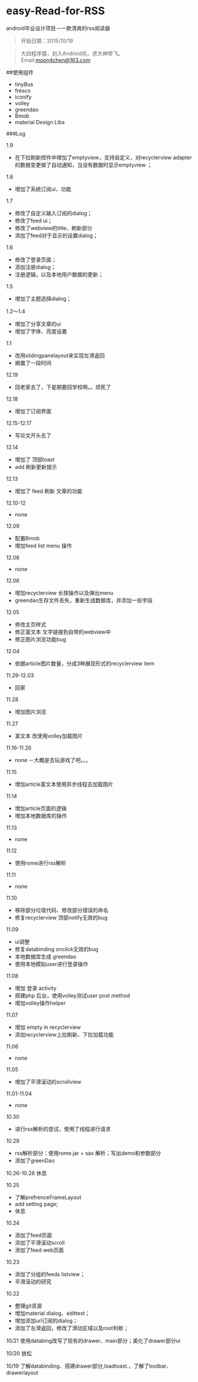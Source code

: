 # easy-Read-for-RSS

android毕业设计项目－一款清爽的rss阅读器

>开始日期：2015/10/19

>大四程序猿，初入Android坑，求大神带飞。
Email:moon4chen@163.com


##使用组件
* tinyBus
* fresco
* iconify
* volley
* greendao
* Bmob
* material Design Libs



###Log

1.9
- 在下拉刷新控件中增加了emptyview，支持自定义，对recyclerview adapter的数据变更做了自动通知，当没有数据时显示emptyview ；

1.8
- 增加了系统订阅ui、功能

1.7

- 修改了自定义输入订阅的dialog；
- 修改了feed ui；
- 修改了webview的title、刷新部分
- 添加了feed对于显示的设置dialog；

1.6

- 修改了登录页面；
- 添加注册dialog；
- 注册逻辑，以及本地用户数据的更新；

1.5

- 增加了主题选择dialog；

1.2～1.4

- 增加了分享文章的ui
- 增加了字体、亮度设置


1.1

- 改用slidingpanelayout来实现左滑返回
- 搁置了一段时间

12.19

- 回老家去了，下星期要回学校啊。。烦死了


12.18

- 增加了订阅界面


12.15-12.17

- 写论文开头去了

12.14

- 增加了 顶部toast
- add 刷新更新提示

12.13

- 增加了 feed 刷新 文章的功能

12.10-12

- none

12.09

- 配置Bmob
- 增加feed list  menu 操作

12.08

- none

12.06

- 增加recyclerview 长按操作以及弹出menu
- greendao生存文件丢失，重新生成数据库，并添加一些字段

12.05

- 修改主页样式
- 修正富文本 文字链接到自带的webview中
- 修正图片浏览功能bug

12.04

- 依据article图片数量，分成3种展现形式的recyclerview item

11.29-12.03

- 回家

11.28

- 增加图片浏览

11.27

- 富文本 改使用volley加载图片

11.16-11.26

- none －大概是去玩游戏了吧。。。

11.15

- 增加article富文本使用异步线程去加载图片

11.14

- 增加article页面的逻辑
- 增加本地数据库的操作

11.13

- none

11.12

- 使用rome进行rss解析

11.11

- none

11.10

- 移除部分垃圾代码、修改部分错误的命名
- 修复recyclerview 顶部notify无效的bug

11.09

- ui调整
- 修复databinding onclick无效的bug
- 本地数据库生成 greendao
- 使用本地模拟user进行登录操作

11.08

- 增加 登录 activity
- 搭建php 后台，使用volley测试user post method
- 增加volley操作helper

11.07

- 增加 empty in recyclerview
- 添加recyclerview上拉刷新、下拉加载功能

11.06

- none

11.05

- 增加了平滑滚动的scrollview

11.01-11.04

- none

10.30

- 进行rss解析的尝试，使用了线程进行请求

10.29

- rss解析部分：使用rome.jar + sax 解析；写出demo和参数部分
- 添加了greenDao

10.26-10.28
  休息

10.25

- 了解prefrenceFrameLayout
- add setting page;
- 休息

10.24

- 添加了feed页面
- 添加了平滑滚动scroll
- 添加了feed web页面

10.23

- 添加了分组的feeds listview；
- 平滑滚动的研究

10.22

-  整理git资源
- 增加material dialog、edittext；
- 增加添加url订阅的dialog；
- 添加了左滑返回，修改了滑动区域以及root判断；

10/21
使用databing改写了现有的drawer、main部分；美化了drawer部分ui

10/20
放松

10/19
了解databinding、搭建drawer部分,loadtoast.，了解了toolbar、drawerlayout